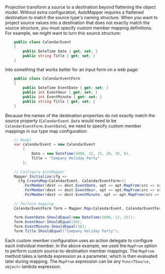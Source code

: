Projection transform a source to a destination beyond flattening the object model.  Without extra configuration, AutoMapper requires a flattened destination to match the source type's naming structure.  When you want to project source values into a destination that does not exactly match the source structure, you must specify custom member mapping definitions.  For example, we might want to turn this source structure:
```csharp
    public class CalendarEvent
    {
    	public DateTime Date { get; set; }
    	public string Title { get; set; }
    }
```

Into something that works better for an input form on a web page:
```csharp
    public class CalendarEventForm
    {
    	public DateTime EventDate { get; set; }
    	public int EventHour { get; set; }
    	public int EventMinute { get; set; }
    	public string Title { get; set; }
    }
```
Because the names of the destination properties do not exactly match the source property (`CalendarEvent.Date` would need to be `CalendarEventForm.EventDate`), we need to specify custom member mappings in our type map configuration:
```csharp
    // Model
    var calendarEvent = new CalendarEvent
    	{
    		Date = new DateTime(2008, 12, 15, 20, 30, 0),
    		Title = "Company Holiday Party"
    	};
    
    // Configure AutoMapper
    Mapper.Initialize(cfg => 
      cfg.CreateMap<CalendarEvent, CalendarEventForm>()
    	.ForMember(dest => dest.EventDate, opt => opt.MapFrom(src => src.Date.Date))
    	.ForMember(dest => dest.EventHour, opt => opt.MapFrom(src => src.Date.Hour))
    	.ForMember(dest => dest.EventMinute, opt => opt.MapFrom(src => src.Date.Minute)));
    
    // Perform mapping
    CalendarEventForm form = Mapper.Map<CalendarEvent, CalendarEventForm>(calendarEvent);
    
    form.EventDate.ShouldEqual(new DateTime(2008, 12, 15));
    form.EventHour.ShouldEqual(20);
    form.EventMinute.ShouldEqual(30);
    form.Title.ShouldEqual("Company Holiday Party");
```
Each custom member configuration uses an action delegate to configure each individual member.  In the above example, we used the `MapFrom` option to perform custom source-to-destination member mappings.  The `MapFrom` method takes a lambda expression as a parameter, which is then evaluated later during mapping.  The `MapFrom` expression can be any `Func<TSource, object>` lambda expression.